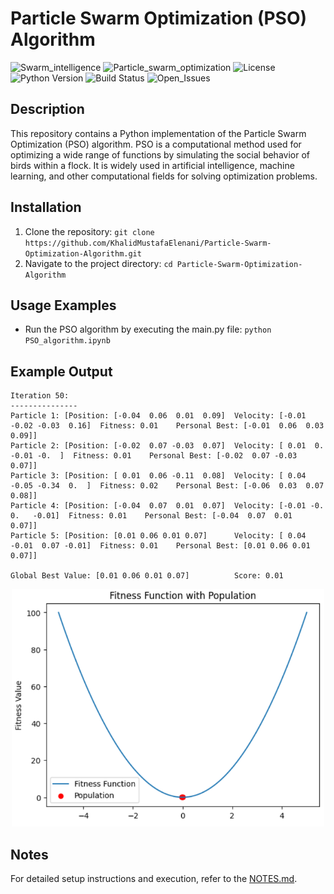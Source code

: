 # Particle Swarm Optimization (PSO) Algorithm
![Swarm_intelligence](https://img.shields.io/badge/Swarm%20intelligence%20-%20brown?style=plastic)
![Particle_swarm_optimization](https://img.shields.io/badge/Particle_swarm_optimization-1995-%20teal?style=plastic)
![License](https://img.shields.io/badge/license%20-%20MIT%20-%20darkred?style=plastic)
![Python Version](https://img.shields.io/badge/Python-3-%20teal?style=plastic)
![Build Status](https://img.shields.io/badge/build-passing-brightgreen)
![Open_Issues](https://img.shields.io/badge/Issues%20-%200%20-%20orange?style=plastic)

## Description
This repository contains a Python implementation of the Particle Swarm Optimization (PSO) algorithm. PSO is a computational method used for optimizing a wide range of functions by simulating the social behavior of birds within a flock. It is widely used in artificial intelligence, machine learning, and other computational fields for solving optimization problems.

## Installation
1. Clone the repository: `git clone https://github.com/KhalidMustafaElenani/Particle-Swarm-Optimization-Algorithm.git`
2. Navigate to the project directory: `cd Particle-Swarm-Optimization-Algorithm`

## Usage Examples
  - Run the PSO algorithm by executing the main.py file: `python PSO_algorithm.ipynb`

## Example Output
```
Iteration 50:
---------------
Particle 1: [Position: [-0.04  0.06  0.01  0.09]  Velocity: [-0.01 -0.02 -0.03  0.16]  Fitness: 0.01    Personal Best: [-0.01  0.06  0.03  0.09]]
Particle 2: [Position: [-0.02  0.07 -0.03  0.07]  Velocity: [ 0.01  0.   -0.01 -0.  ]  Fitness: 0.01    Personal Best: [-0.02  0.07 -0.03  0.07]]
Particle 3: [Position: [ 0.01  0.06 -0.11  0.08]  Velocity: [ 0.04 -0.05 -0.34  0.  ]  Fitness: 0.02    Personal Best: [-0.06  0.03  0.07  0.08]]
Particle 4: [Position: [-0.04  0.07  0.01  0.07]  Velocity: [-0.01 -0.    0.   -0.01]  Fitness: 0.01    Personal Best: [-0.04  0.07  0.01  0.07]]
Particle 5: [Position: [0.01 0.06 0.01 0.07]      Velocity: [ 0.04 -0.01  0.07 -0.01]  Fitness: 0.01    Personal Best: [0.01 0.06 0.01 0.07]]

Global Best Value: [0.01 0.06 0.01 0.07]          Score: 0.01
```
<p align="center">
  <img src="PSO_example_output.png" alt="PSO_example_output" width="500"/>
</p>

## Notes
For detailed setup instructions and execution, refer to the [NOTES.md](NOTES.md).
